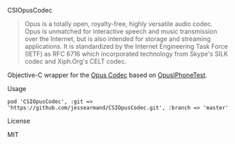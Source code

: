 CSIOpusCodec
> Opus is a totally open, royalty-free, highly versatile audio codec. Opus is unmatched for interactive speech and music transmission over the Internet, but is also intended for storage and streaming applications. It is standardized by the Internet Engineering Task Force (IETF) as RFC 6716 which incorporated technology from Skype's SILK codec and Xiph.Org's CELT codec.

Objective-C wrapper for the [Opus Codec](http://www.opus-codec.org/) based on [OpusIPhoneTest](https://github.com/oneam/OpusIPhoneTest).

Usage

    pod 'CSIOpusCodec', :git => 'https://github.com/jessearmand/CSIOpusCodec.git', :branch => 'master'

License

MIT
